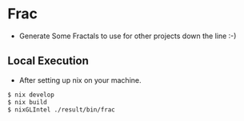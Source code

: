 # Frac

* Generate Some Fractals to use for other projects down the line :-)

## Local Execution
* After setting up nix on your machine.
```bash
$ nix develop
$ nix build
$ nixGLIntel ./result/bin/frac
```
